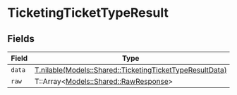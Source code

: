 # TicketingTicketTypeResult


## Fields

| Field                                                                                                            | Type                                                                                                             | Required                                                                                                         | Description                                                                                                      |
| ---------------------------------------------------------------------------------------------------------------- | ---------------------------------------------------------------------------------------------------------------- | ---------------------------------------------------------------------------------------------------------------- | ---------------------------------------------------------------------------------------------------------------- |
| `data`                                                                                                           | [T.nilable(Models::Shared::TicketingTicketTypeResultData)](../../models/shared/ticketingtickettyperesultdata.md) | :heavy_minus_sign:                                                                                               | N/A                                                                                                              |
| `raw`                                                                                                            | T::Array<[Models::Shared::RawResponse](../../models/shared/rawresponse.md)>                                      | :heavy_minus_sign:                                                                                               | N/A                                                                                                              |